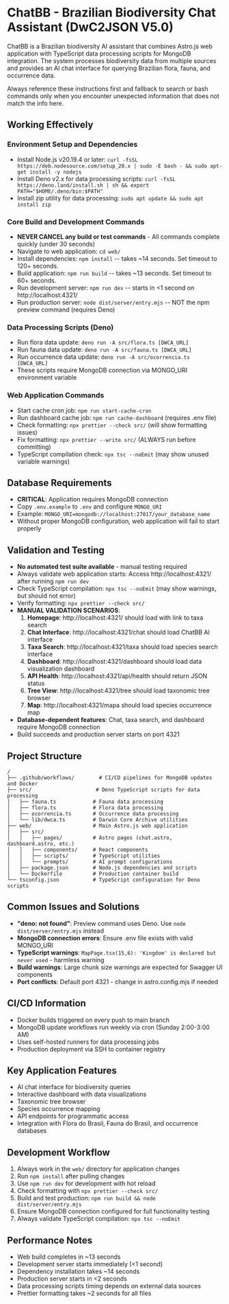 # ChatBB - Brazilian Biodiversity Chat Assistant (DwC2JSON V5.0)

ChatBB is a Brazilian biodiversity AI assistant that combines Astro.js web application with TypeScript data processing scripts for MongoDB integration. The system processes biodiversity data from multiple sources and provides an AI chat interface for querying Brazilian flora, fauna, and occurrence data.

Always reference these instructions first and fallback to search or bash commands only when you encounter unexpected information that does not match the info here.

## Working Effectively

### Environment Setup and Dependencies
- Install Node.js v20.19.4 or later: `curl -fsSL https://deb.nodesource.com/setup_20.x | sudo -E bash - && sudo apt-get install -y nodejs`
- Install Deno v2.x for data processing scripts: `curl -fsSL https://deno.land/install.sh | sh && export PATH="$HOME/.deno/bin:$PATH"`
- Install zip utility for data processing: `sudo apt update && sudo apt install zip`

### Core Build and Development Commands
- **NEVER CANCEL any build or test commands** - All commands complete quickly (under 30 seconds)
- Navigate to web application: `cd web/`
- Install dependencies: `npm install` -- takes ~14 seconds. Set timeout to 120+ seconds.
- Build application: `npm run build` -- takes ~13 seconds. Set timeout to 60+ seconds.
- Run development server: `npm run dev` -- starts in <1 second on http://localhost:4321/
- Run production server: `node dist/server/entry.mjs` -- NOT the npm preview command (requires Deno)

### Data Processing Scripts (Deno)
- Run flora data update: `deno run -A src/flora.ts [DWCA_URL]`
- Run fauna data update: `deno run -A src/fauna.ts [DWCA_URL]`
- Run occurrence data update: `deno run -A src/ocorrencia.ts [DWCA_URL]`
- These scripts require MongoDB connection via MONGO_URI environment variable

### Web Application Commands
- Start cache cron job: `npm run start-cache-cron`
- Run dashboard cache job: `npm run cache-dashboard` (requires .env file)
- Check formatting: `npx prettier --check src/` (will show formatting issues)
- Fix formatting: `npx prettier --write src/` (ALWAYS run before committing)
- TypeScript compilation check: `npx tsc --noEmit` (may show unused variable warnings)

## Database Requirements
- **CRITICAL**: Application requires MongoDB connection
- Copy `.env.example` to `.env` and configure `MONGO_URI`
- Example: `MONGO_URI=mongodb://localhost:27017/your_database_name`
- Without proper MongoDB configuration, web application will fail to start properly

## Validation and Testing
- **No automated test suite available** - manual testing required
- Always validate web application starts: Access http://localhost:4321/ after running `npm run dev`
- Check TypeScript compilation: `npx tsc --noEmit` (may show warnings, but should not error)
- Verify formatting: `npx prettier --check src/`
- **MANUAL VALIDATION SCENARIOS**:
  1. **Homepage**: http://localhost:4321/ should load with link to taxa search
  2. **Chat Interface**: http://localhost:4321/chat should load ChatBB AI interface
  3. **Taxa Search**: http://localhost:4321/taxa should load species search interface
  4. **Dashboard**: http://localhost:4321/dashboard should load data visualization dashboard
  5. **API Health**: http://localhost:4321/api/health should return JSON status
  6. **Tree View**: http://localhost:4321/tree should load taxonomic tree browser
  7. **Map**: http://localhost:4321/mapa should load species occurrence map
- **Database-dependent features**: Chat, taxa search, and dashboard require MongoDB connection
- Build succeeds and production server starts on port 4321

## Project Structure
```
/
├── .github/workflows/        # CI/CD pipelines for MongoDB updates and Docker
├── src/                     # Deno TypeScript scripts for data processing
│   ├── fauna.ts            # Fauna data processing
│   ├── flora.ts            # Flora data processing  
│   ├── ocorrencia.ts       # Occurrence data processing
│   └── lib/dwca.ts         # Darwin Core Archive utilities
├── web/                    # Main Astro.js web application
│   ├── src/
│   │   ├── pages/          # Astro pages (chat.astro, dashboard.astro, etc.)
│   │   ├── components/     # React components
│   │   ├── scripts/        # TypeScript utilities
│   │   └── prompts/        # AI prompt configurations
│   ├── package.json        # Node.js dependencies and scripts
│   └── Dockerfile          # Production container build
└── tsconfig.json           # TypeScript configuration for Deno scripts
```

## Common Issues and Solutions
- **"deno: not found"**: Preview command uses Deno. Use `node dist/server/entry.mjs` instead
- **MongoDB connection errors**: Ensure .env file exists with valid MONGO_URI
- **TypeScript warnings**: `MapPage.tsx(15,6): 'Kingdom' is declared but never used` - harmless warning
- **Build warnings**: Large chunk size warnings are expected for Swagger UI components
- **Port conflicts**: Default port 4321 - change in astro.config.mjs if needed

## CI/CD Information
- Docker builds triggered on every push to main branch
- MongoDB update workflows run weekly via cron (Sunday 2:00-3:00 AM)
- Uses self-hosted runners for data processing jobs
- Production deployment via SSH to container registry

## Key Application Features
- AI chat interface for biodiversity queries
- Interactive dashboard with data visualizations  
- Taxonomic tree browser
- Species occurrence mapping
- API endpoints for programmatic access
- Integration with Flora do Brasil, Fauna do Brasil, and occurrence databases

## Development Workflow
1. Always work in the `web/` directory for application changes
2. Run `npm install` after pulling changes
3. Use `npm run dev` for development with hot reload
4. Check formatting with `npx prettier --check src/`
5. Build and test production: `npm run build && node dist/server/entry.mjs`
6. Ensure MongoDB connection configured for full functionality testing
7. Always validate TypeScript compilation: `npx tsc --noEmit`

## Performance Notes
- Web build completes in ~13 seconds
- Development server starts immediately (<1 second)
- Dependency installation takes ~14 seconds
- Production server starts in <2 seconds
- Data processing scripts timing depends on external data sources
- Prettier formatting takes ~2 seconds for all files